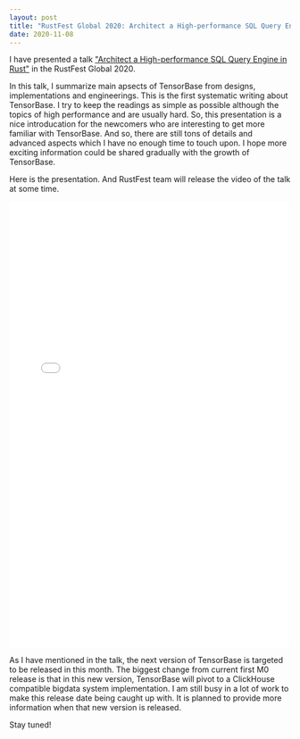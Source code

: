 ```yaml
---
layout: post
title: "RustFest Global 2020: Architect a High-performance SQL Query Engine in Rust"
date: 2020-11-08
---
```


I have presented a talk ["Architect a High-performance SQL Query Engine in Rust"](https://rustfest.global/session/18-architect-a-high-performance-sql-query-engine-in-rust/) in the RustFest Global 2020.

In this talk, I summarize main apsects of TensorBase from designs, implementations and engineerings. This is the first systematic writing about TensorBase. I try to keep the readings as simple as possible although the topics of high performance and are usually hard. So, this presentation is a nice introducation for the newcomers who are interesting to get more familiar with TensorBase. And so, there are still tons of details and advanced aspects which I have no enough time to touch upon. I hope more exciting information could be shared gradually with the growth of TensorBase.

Here is the presentation. And RustFest team will release the video of the talk at some time.

<embed src="/docs/Rustfest2020_JinMingjian_Architect_SQL_Engine_in_Rust.pdf" width="100%" height="800px"/>

As I have mentioned in the talk, the next version of TensorBase is targeted to be released in this month. The biggest change from current first M0 release is that in this new version, TensorBase will pivot to a ClickHouse compatible bigdata system implementation. I am still busy in a lot of work to make this release date being caught up with. It is planned to provide more information when that new version is released. 

Stay tuned!
